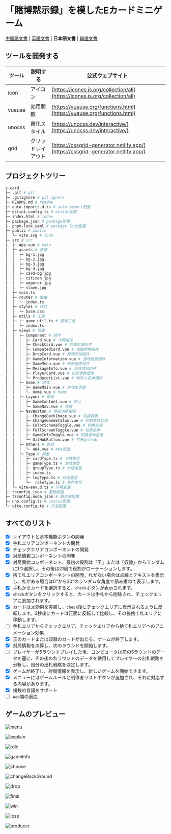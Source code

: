 
# 「賭博黙示録」を模したEカードミニゲーム

[中国語文書](./README_CN.md) |  [英語文書](../README.md) | **日本語文書** | [韓語文書](./README_KR.md)

## ツールを開発する

| ツール | 説明する      | 公式ウェブサイト |
| --- |-----------| --- |
| icon | アイコン      | [https://icones.js.org/collection/all](https://icones.js.org/collection/all) |
| vueuse | 効用関数      | [https://vueuse.org/functions.html](https://vueuse.org/functions.html) |
| unocss | 霧化スタイル    | [https://unocss.dev/interactive/](https://unocss.dev/interactive/) |
| grid | グリッドレイアウト | [https://cssgrid-generator.netlify.app/](https://cssgrid-generator.netlify.app/) |

## プロジェクトツリー

``` bash
e-card
├─ .git # git
├─ .gitignore # git ignore
├─ README.md # readme
├─ auto-imports.d.ts # auto-import配置
├─ eslint.config.ts # eslint配置
├─ index.html # index
├─ package.json # package配置
├─ pnpm-lock.yaml # package lock配置
├─ public # public
│  └─ vite.svg # icon
├─ src # src
│  ├─ App.vue # main
│  ├─ assets # 资源
│  │  ├─ bg-1.jpg
│  │  ├─ bg-2.jpg
│  │  ├─ bg-3.jpg
│  │  ├─ bg-4.jpg
│  │  ├─ card-bg.jpg
│  │  ├─ citizen.jpg
│  │  ├─ emperor.jpg
│  │  ├─ slave.jpg
│  ├─ main.ts
│  ├─ router # 路由
│  │  └─ index.ts
│  ├─ styles # 样式
│  │  └─ base.css
│  ├─ utils # 工具
│  ├─ ├─ game.util.ts # 游戏工具
│  │  └─ index.ts
│  ├─ views # 页面
│  │  ├─ Component # 组件
│  │  │  ├─ Card.vue # 卡牌组件
│  │  │  ├─ CheckCard.vue # 检查区域组件
│  │  │  ├─ ComputedCard.vue # 电脑手牌组件
│  │  │  ├─ DropCard.vue # 弃牌区域组件
│  │  │  ├─ GameInformation.vue # 游戏信息组件
│  │  │  ├─ GameMenu.vue # 开始信息组件
│  │  │  ├─ MessageInfo.vue # 消息信息组件
│  │  │  ├─ PlayerCard.vue # 玩家手牌组件
│  │  │  └─ ProducerList.vue # 制作人名单组件
│  │  ├─ Game # 游戏
│  │  │  ├─ GameMain.vue # 游戏主页面
│  │  │  └─ Home.vue # home
│  │  ├─ Layout # 布局
│  │  │  ├─ GameContent.vue # 中心
│  │  │  └─ GameNav.vue # 导航
│  │  ├─ NavButton # 导航功能按钮
│  │  │  ├─ ChangeBackImage.vue # 切换背景
│  │  │  ├─ ChangeGameStatus.vue # 切换游戏状态
│  │  │  ├─ ColorSchemeToggle.vue # 切换主题
│  │  │  ├─ FullScreenToggle.vue # 切换全屏
│  │  │  ├─ GameInfoToggle.vue # 切换游戏信息
│  │  │  └─ GitHubButton.vue # 打开github
│  │  ├─ Others # 其他
│  │  │  └─ 404.vue # 404页面
│  │  └─ Type # 类型
│  │  │  ├─ cardType.ts # 卡牌类型
│  │  │  ├─ gameType.ts # 游戏类型
│  │  │  ├─ groupType.ts # 分组类型
│  │  │  ├─ index.ts
│  │  │  ├─ logType.ts # 日志类型
│  │     └─  roleType.ts # 角色类型
│  └─ vite-env.d.ts # 环境变量
├─ tsconfig.json # 基础配置
├─ tsconfig.node.json # 服务端配置
├─ uno.config.ts # unocss配置
└─ vite.config.ts # 开发配置
```

## すべてのリスト

- [x] レイアウトと基本機能ボタンの開発
- [x] 手札エリアコンポーネントの開発
- [x] チェックエリアコンポーネントの開発
- [x] 対局情報コンポーネントの開発
- [x] 対局開始コンポーネント、最初の役割は「王」または「奴隷」からランダムに1つ選択し、その後は21局で役割がローテーションします。
- [x] 捨て札エリアコンポーネントの開発、札がない場合は点線とテキストを表示し、札がある場合は0°から30°のランダムな角度で積み重ねて表示します。
- [x] 手札からカードを選択すると、`check`ボタンが表示されます。
- [x] `check`ボタンをクリックすると、カードは手札から削除され、チェックエリアに追加されます。
- [x] カードは`3D`効果を実装し、`check`後にチェックエリアに表示されるように反転します。2秒後にカードは正面に反転して比較し、その後捨て札エリアに移動します。
- [ ] 手札エリアからチェックエリア、チェックエリアから捨て札エリアへのアニメーション効果
- [x] 王のカードまたは奴隷のカードが出たら、ゲームが終了します。
- [x] 対局情報を決算し、次のラウンドを開始します。
- [ ] プレイヤーが5ラウンドプレイした後、コンピュータは前の5ラウンドのデータを基に、その後の各ラウンドのデータを使用してプレイヤーの出札戦略を分析し、自分の出札戦略を決定します。
- [x] ゲームが終了し、対局情報を表示し、新しいゲームを開始できます。
- [x] メニューにはゲームルールと制作者リストボタンが追加され、それに対応する内容があります。
- [x] 複数の言語をサポート
- [ ] `Web`端の適応

## ゲームのプレビュー

![menu](/gameImg/menu.png)

![explain](/gameImg/explain.png)

![role](/gameImg/role.png)

![gameInfo](/gameImg/gameinfo.png)

![choose](/gameImg/choose.png)

![changeBackGround](/gameImg/changeBackground.png)

![drop](/gameImg/drop.png)

![final](/gameImg/final.png)

![win](/gameImg/win.png)

![lose](/gameImg/lose.png)

![producer](/gameImg/producer.png)

